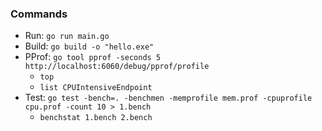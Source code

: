 
### Commands

- Run: `go run main.go` 
- Build: `go build -o "hello.exe"`
- PProf: `go tool pprof -seconds 5 http://localhost:6060/debug/pprof/profile`
	- `top`
	- `list CPUIntensiveEndpoint`
- Test: `go test -bench=. -benchmen -memprofile mem.prof -cpuprofile cpu.prof -count 10 > 1.bench`
	- `benchstat 1.bench 2.bench`